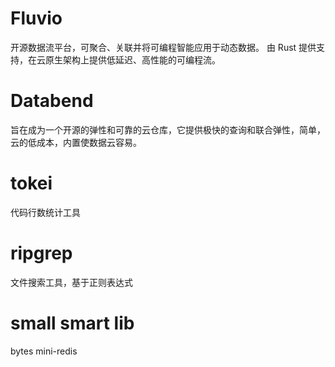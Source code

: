 # Fluvio
开源数据流平台，可聚合、关联并将可编程智能应用于动态数据。
由 Rust 提供支持，在云原生架构上提供低延迟、高性能的可编程流。

# Databend
旨在成为一个开源的弹性和可靠的云仓库，它提供极快的查询和联合弹性，简单，云的低成本，内置使数据云容易。

# tokei    
代码行数统计工具

# ripgrep
文件搜索工具，基于正则表达式

# small smart lib
bytes
mini-redis

